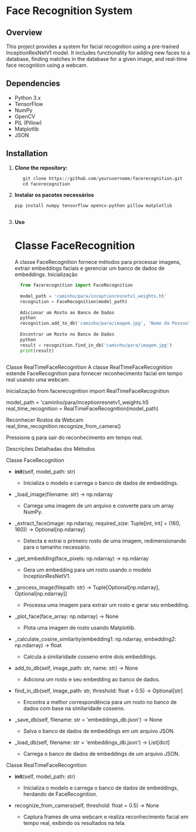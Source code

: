 # Face Recognition System

## Overview

This project provides a system for facial recognition using a pre-trained InceptionResNetV1 model. It includes functionality for adding new faces to a database, finding matches in the database for a given image, and real-time face recognition using a webcam.

## Dependencies

- Python 3.x
- TensorFlow
- NumPy
- OpenCV
- PIL (Pillow)
- Matplotlib
- JSON

## Installation

1. **Clone the repository:**
   ```python
      git clone https://github.com/yourusername/facerecognition.git
      cd facerecognition
2. **Instalar os pacotes necessários**
   ```sh
   pip install numpy tensorflow opencv-python pillow matplotlib



4. **Uso**
   # Classe FaceRecognition
   A classe FaceRecognition fornece métodos para processar imagens, extrair embeddings faciais e gerenciar um banco de dados de embeddings.
   Inicialização
    ```python
      from facerecognition import FaceRecognition
      
      model_path = 'caminho/para/inceptionresnetv1_weights.h5'
      recognition = FaceRecognition(model_path)
      
      Adicionar um Rosto ao Banco de Dados
      python
      recognition.add_to_db('caminho/para/imagem.jpg', 'Nome da Pessoa')
      
      Encontrar um Rosto no Banco de Dados
      python
      result = recognition.find_in_db('caminho/para/imagem.jpg')
      print(result)
  

Classe RealTimeFaceRecognition
A classe RealTimeFaceRecognition estende FaceRecognition para fornecer reconhecimento facial em tempo real usando uma webcam.

Inicialização
from facerecognition import RealTimeFaceRecognition

model_path = 'caminho/para/inceptionresnetv1_weights.h5
real_time_recognition = RealTimeFaceRecognition(model_path)

Reconhecer Rostos da Webcam
real_time_recognition.recognize_from_camera()

Pressione q para sair do reconhecimento em tempo real.

Descrições Detalhadas dos Métodos

Classe FaceRecognition

- __init__(self, model_path: str)
  - Inicializa o modelo e carrega o banco de dados de embeddings.

- _load_image(filename: str) -> np.ndarray
  - Carrega uma imagem de um arquivo e converte para um array NumPy.

- _extract_face(image: np.ndarray, required_size: Tuple[int, int] = (160, 160)) -> Optional[np.ndarray]
  - Detecta e extrai o primeiro rosto de uma imagem, redimensionando para o tamanho necessário.

- _get_embedding(face_pixels: np.ndarray) -> np.ndarray
  - Gera um embedding para um rosto usando o modelo InceptionResNetV1.

- _process_image(filepath: str) -> Tuple[Optional[np.ndarray], Optional[np.ndarray]]
  - Processa uma imagem para extrair um rosto e gerar seu embedding.

- _plot_face(face_array: np.ndarray) -> None
  - Plota uma imagem de rosto usando Matplotlib.

- _calculate_cosine_similarity(embedding1: np.ndarray, embedding2: np.ndarray) -> float
  - Calcula a similaridade cosseno entre dois embeddings.

- add_to_db(self, image_path: str, name: str) -> None
  - Adiciona um rosto e seu embedding ao banco de dados.

- find_in_db(self, image_path: str, threshold: float = 0.5) -> Optional[str]
  - Encontra a melhor correspondência para um rosto no banco de dados com base na similaridade cosseno.

- _save_db(self, filename: str = 'embeddings_db.json') -> None
  - Salva o banco de dados de embeddings em um arquivo JSON.

- _load_db(self, filename: str = 'embeddings_db.json') -> List[dict]
  - Carrega o banco de dados de embeddings de um arquivo JSON.

Classe RealTimeFaceRecognition

- __init__(self, model_path: str)
  - Inicializa o modelo e carrega o banco de dados de embeddings, herdando de FaceRecognition.

- recognize_from_camera(self, threshold: float = 0.5) -> None
  - Captura frames de uma webcam e realiza reconhecimento facial em tempo real, exibindo os resultados na tela.


